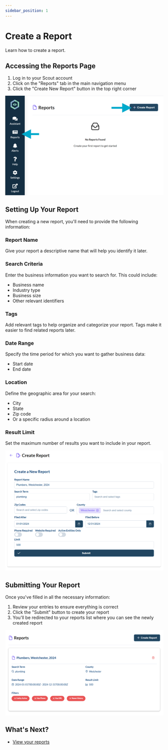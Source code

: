 ```yaml
---
sidebar_position: 1
---
```


# Create a Report

Learn how to create a report.

## Accessing the Reports Page

1. Log in to your Scout account
2. Click on the "Reports" tab in the main navigation menu
3. Click the "Create New Report" button in the top right corner

![Access Reports Page](/img/reports1.png)

## Setting Up Your Report

When creating a new report, you'll need to provide the following information:

### Report Name
Give your report a descriptive name that will help you identify it later.

### Search Criteria
Enter the business information you want to search for. This could include:
- Business name
- Industry type
- Business size
- Other relevant identifiers

### Tags
Add relevant tags to help organize and categorize your report. Tags make it easier to find related reports later.

### Date Range
Specify the time period for which you want to gather business data:
- Start date
- End date

### Location
Define the geographic area for your search:
- City
- State
- Zip code
- Or a specific radius around a location

### Result Limit
Set the maximum number of results you want to include in your report.

![Report Form](/img/reports2.png)

## Submitting Your Report

Once you've filled in all the necessary information:

1. Review your entries to ensure everything is correct
2. Click the "Submit" button to create your report
3. You'll be redirected to your reports list where you can see the newly created report

![Submit Button](/img/reports3.png)

## What's Next?

- [View your reports](view-reports.md)
